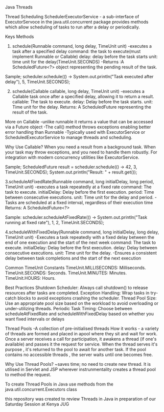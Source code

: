 Java Threads

Thread Scheduling
SchedulerExecutorService - a sub-interface of ExecutorServoce in the java.util.concurrent package provides methods which allow scheduling of tasks to run after a delay or periodically.

Keys Methods
1. schedule(Runnable command, long delay, TimeUnit unit)
   -executes a task after a specified delay
   command: the task to execute(must implement Runnable or Callable)
   delay: delay before the task starts
   unit: time unit for the delay(TimeUnit.SECONDS)
   -Returns :A ScheduledFuture<?> object representing the pending result of the task.

Sample;
scheduler.schedule(() -> System.out.println("Task executed after delay"), 5, TimeUnit.SECONDS);

2. schedule(Callable<V> callable, long delay, TimeUnit unit)
   -executes a Callable task once after a specified delay, allowing it to return a result.
   callable: The task to execute.
   delay: Delay before the task starts.
   unit: Time unit for the delay.
   Returns: A ScheduledFuture<V> representing the result of the task.
   
More on Callable
-unlike runnable it returns a value that can be accessed via a Future object
-The call() method throws exceptions enabling better error handling than Runnable
-Typically used with ExecutorService or ScheduledExecutorService to manage threads and scheduling.

Why Use Callable?
When you need a result from a background task.
When your task may throw exceptions, and you need to handle them robustly.
For integration with modern concurrency utilities like ExecutorService.

Sample;
ScheduledFuture<Integer> result = scheduler.schedule(() -> 42, 3, TimeUnit.SECONDS);
System.out.println("Result: " + result.get());

3.scheduleAtFixedRate(Runnable command, long initialDelay, long period, TimeUnit unit)
-executes a task repeatedly at a fixed rate
    command: The task to execute.
    initialDelay: Delay before the first execution.
    period: Time between consecutive executions.
    unit: Time unit for the delay and period.
-Tasks are scheduled at a fixed interval, regardless of their execution time
Returns: A ScheduledFuture<?>

Sample:
scheduler.scheduleAtFixedRate(() -> System.out.println("Task running at fixed rate"), 1, 2, TimeUnit.SECONDS);

4.scheduleWithFixedDelay(Runnable command, long initialDelay, long delay, TimeUnit unit)
-Executes a task repeatedly with a fixed delay between the end of one execution and the start of the next week
    command: The task to execute.
    initialDelay: Delay before the first execution.
    delay: Delay between consecutive executions.
    unit: Time unit for the delay.
-Ensures a consistent delay between task completions and the start of the next execution

Common TimeUnit Constants
TimeUnit.MILLISECONDS: Milliseconds.
TimeUnit.SECONDS: Seconds.
TimeUnit.MINUTES: Minutes.
TimeUnit.HOURS: Hours.

Best Practices
Shutdown Scheduler: Always call shutdown() to release resources after tasks are completed.
Exception Handling: Wrap tasks in try-catch blocks to avoid exceptions crashing the scheduler.
Thread Pool Size: Use an appropriate pool size based on the workload to avoid overloading or under-utilizing threads.
Periodic Task Timing: Choose between scheduleAtFixedRate and scheduleWithFixedDelay based on whether you want fixed intervals or delays

Thread Pools
-A collection of pre-initialised threads
How it works - a variety of threads are formed and placed in apool where they sit and wait for work. Once a server receives a call for participation, it awakens a thread (if one's available) and passes it the request for service. When the thread serves it's purpose , it's returned to the pool to await for another task. If the pool contains no accessible threads , the server waits until one becomes free.

Why Use Thread Pools?
~saves time; no need to create new thread.
It is utilised in Servlet and JSP wherever instrunmentality creates a thread pool to method the request.

To create Thread Pools in Java use methods from the java.util.concurrent.Executors class

this repository was created to review Threads in Java in preparation of our Saturday Session at Kenya JUG
